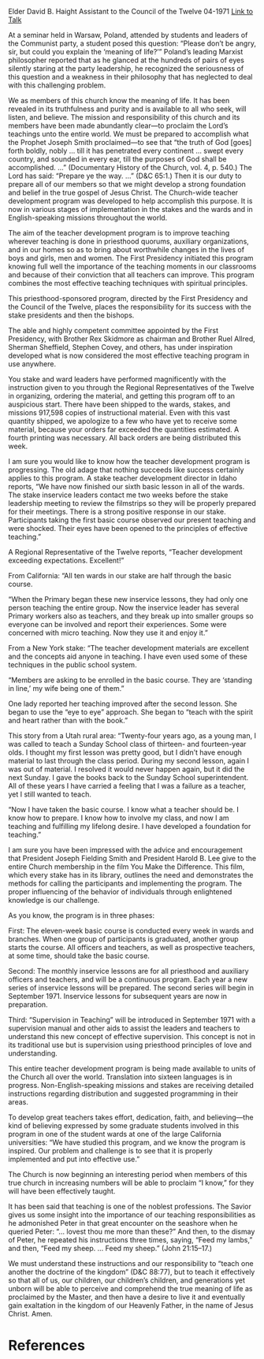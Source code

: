 Elder David B. Haight
Assistant to the Council of the Twelve
04-1971
[Link to Talk](https://www.churchofjesuschrist.org/study/general-conference/1971/04/teach-one-another?lang=eng)

At a seminar held in Warsaw, Poland, attended by students and leaders of the Communist party, a student posed this question: “Please don’t be angry, sir, but could you explain the ‘meaning of life?’” Poland’s leading Marxist philosopher reported that as he glanced at the hundreds of pairs of eyes silently staring at the party leadership, he recognized the seriousness of this question and a weakness in their philosophy that has neglected to deal with this challenging problem.

We as members of this church know the meaning of life. It has been revealed in its truthfulness and purity and is available to all who seek, will listen, and believe. The mission and responsibility of this church and its members have been made abundantly clear—to proclaim the Lord’s teachings unto the entire world. We must be prepared to accomplish what the Prophet Joseph Smith proclaimed—to see that “the truth of God [goes] forth boldly, nobly … till it has penetrated every continent … swept every country, and sounded in every ear, till the purposes of God shall be accomplished. …” (Documentary History of the Church, vol. 4, p. 540.) The Lord has said: “Prepare ye the way. …” (D&C 65:1.) Then it is our duty to prepare all of our members so that we might develop a strong foundation and belief in the true gospel of Jesus Christ. The Church-wide teacher development program was developed to help accomplish this purpose. It is now in various stages of implementation in the stakes and the wards and in English-speaking missions throughout the world.

The aim of the teacher development program is to improve teaching wherever teaching is done in priesthood quorums, auxiliary organizations, and in our homes so as to bring about worthwhile changes in the lives of boys and girls, men and women. The First Presidency initiated this program knowing full well the importance of the teaching moments in our classrooms and because of their conviction that all teachers can improve. This program combines the most effective teaching techniques with spiritual principles.

This priesthood-sponsored program, directed by the First Presidency and the Council of the Twelve, places the responsibility for its success with the stake presidents and then the bishops.

The able and highly competent committee appointed by the First Presidency, with Brother Rex Skidmore as chairman and Brother Ruel Allred, Sherman Sheffield, Stephen Covey, and others, has under inspiration developed what is now considered the most effective teaching program in use anywhere.

You stake and ward leaders have performed magnificently with the instruction given to you through the Regional Representatives of the Twelve in organizing, ordering the material, and getting this program off to an auspicious start. There have been shipped to the wards, stakes, and missions 917,598 copies of instructional material. Even with this vast quantity shipped, we apologize to a few who have yet to receive some material, because your orders far exceeded the quantities estimated. A fourth printing was necessary. All back orders are being distributed this week.

I am sure you would like to know how the teacher development program is progressing. The old adage that nothing succeeds like success certainly applies to this program. A stake teacher development director in Idaho reports, “We have now finished our sixth basic lesson in all of the wards. The stake inservice leaders contact me two weeks before the stake leadership meeting to review the filmstrips so they will be properly prepared for their meetings. There is a strong positive response in our stake. Participants taking the first basic course observed our present teaching and were shocked. Their eyes have been opened to the principles of effective teaching.”

A Regional Representative of the Twelve reports, “Teacher development exceeding expectations. Excellent!”

From California: “All ten wards in our stake are half through the basic course.



“When the Primary began these new inservice lessons, they had only one person teaching the entire group. Now the inservice leader has several Primary workers also as teachers, and they break up into smaller groups so everyone can be involved and report their experiences. Some were concerned with micro teaching. Now they use it and enjoy it.”

From a New York stake: “The teacher development materials are excellent and the concepts aid anyone in teaching. I have even used some of these techniques in the public school system.

“Members are asking to be enrolled in the basic course. They are ‘standing in line,’ my wife being one of them.”

One lady reported her teaching improved after the second lesson. She began to use the “eye to eye” approach. She began to “teach with the spirit and heart rather than with the book.”

This story from a Utah rural area: “Twenty-four years ago, as a young man, I was called to teach a Sunday School class of thirteen- and fourteen-year olds. I thought my first lesson was pretty good, but I didn’t have enough material to last through the class period. During my second lesson, again I was out of material. I resolved it would never happen again, but it did the next Sunday. I gave the books back to the Sunday School superintendent. All of these years I have carried a feeling that I was a failure as a teacher, yet I still wanted to teach.

“Now I have taken the basic course. I know what a teacher should be. I know how to prepare. I know how to involve my class, and now I am teaching and fulfilling my lifelong desire. I have developed a foundation for teaching.”

I am sure you have been impressed with the advice and encouragement that President Joseph Fielding Smith and President Harold B. Lee give to the entire Church membership in the film You Make the Difference. This film, which every stake has in its library, outlines the need and demonstrates the methods for calling the participants and implementing the program. The proper influencing of the behavior of individuals through enlightened knowledge is our challenge.

As you know, the program is in three phases:

First: The eleven-week basic course is conducted every week in wards and branches. When one group of participants is graduated, another group starts the course. All officers and teachers, as well as prospective teachers, at some time, should take the basic course.

Second: The monthly inservice lessons are for all priesthood and auxiliary officers and teachers, and will be a continuous program. Each year a new series of inservice lessons will be prepared. The second series will begin in September 1971. Inservice lessons for subsequent years are now in preparation.

Third: “Supervision in Teaching” will be introduced in September 1971 with a supervision manual and other aids to assist the leaders and teachers to understand this new concept of effective supervision. This concept is not in its traditional use but is supervision using priesthood principles of love and understanding.

This entire teacher development program is being made available to units of the Church all over the world. Translation into sixteen languages is in progress. Non-English-speaking missions and stakes are receiving detailed instructions regarding distribution and suggested programming in their areas.

To develop great teachers takes effort, dedication, faith, and believing—the kind of believing expressed by some graduate students involved in this program in one of the student wards at one of the large California universities: “We have studied this program, and we know the program is inspired. Our problem and challenge is to see that it is properly implemented and put into effective use.”

The Church is now beginning an interesting period when members of this true church in increasing numbers will be able to proclaim “I know,” for they will have been effectively taught.

It has been said that teaching is one of the noblest professions. The Savior gives us some insight into the importance of our teaching responsibilities as he admonished Peter in that great encounter on the seashore when he queried Peter: “… lovest thou me more than these?” And then, to the dismay of Peter, he repeated his instructions three times, saying, “Feed my lambs,” and then, “Feed my sheep. … Feed my sheep.” (John 21:15–17.)

We must understand these instructions and our responsibility to “teach one another the doctrine of the kingdom” (D&C 88:77), but to teach it effectively so that all of us, our children, our children’s children, and generations yet unborn will be able to perceive and comprehend the true meaning of life as proclaimed by the Master, and then have a desire to live it and eventually gain exaltation in the kingdom of our Heavenly Father, in the name of Jesus Christ. Amen.

# References
